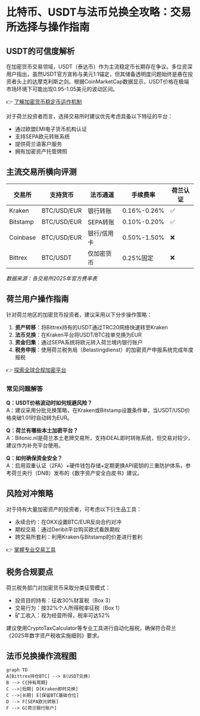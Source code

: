 # 比特币、USDT与法币兑换全攻略：交易所选择与操作指南

## USDT的可信度解析
在加密货币交易领域，USDT（泰达币）作为主流稳定币长期存在争议。多位资深用户指出，虽然USDT官方宣称与美元1:1锚定，但其储备透明度问题始终是悬在投资者头上的达摩克利斯之剑。根据CoinMarketCap数据显示，USDT价格在极端市场环境下可能出现0.95-1.05美元的波动区间。

👉 [了解加密货币稳定币运作机制](https://bit.ly/okx_welcome)

对于荷兰投资者而言，选择交易所时建议优先考虑具备以下特征的平台：
- 通过欧盟EMI电子货币机构认证
- 支持SEPA欧元转账系统
- 提供荷兰语客户服务
- 拥有加密资产托管牌照

## 主流交易所横向评测

| 交易所       | 支持货币 | 法币通道 | 手续费率 | 荷兰认证 |
|--------------|----------|----------|----------|----------|
| Kraken       | BTC/USD/EUR | 银行转账 | 0.16%-0.26% | ✅       |
| Bitstamp     | BTC/USD/EUR | SEPA转账 | 0.10%-0.20% | ✅       |
| Coinbase     | BTC/USD/EUR | 银行/信用卡 | 0.50%-1.50% | ❌       |
| Bittrex      | BTC/USDT   | 仅加密货币 | 0.25%固定  | ❌       |

*数据来源：各交易所2025年官方费率表*

## 荷兰用户操作指南
针对荷兰地区的加密货币投资者，建议采用以下分步操作策略：

1. **资产转移**：将Bittrex持有的USDT通过TRC20网络快速转至Kraken
2. **法币兑换**：在Kraken平台将USDT/BTC挂单兑换为EUR
3. **资金归集**：通过SEPA系统将欧元转入荷兰境内银行账户
4. **税务申报**：使用荷兰税务局（Belastingdienst）的加密资产申报系统完成年度报税

👉 [探索全球合规加密平台](https://bit.ly/okx_welcome)

### 常见问题解答
**Q：USDT价格波动时如何规避风险？**  
A：建议采用分批兑换策略，在Kraken或Bitstamp设置条件单，当USDT/USD价格突破1.01时自动转为EUR。

**Q：荷兰有哪些本土加密平台？**  
A：Bitonic.nl是荷兰本土老牌交易所，支持iDEAL即时转账系统，但交易对较少，建议作为补充平台使用。

**Q：如何确保资金安全？**  
A：启用双重认证（2FA）+硬件钱包存储+定期更换API密钥的三重防护体系，参考荷兰央行（DNB）发布的《数字资产安全白皮书》建议。

## 风险对冲策略
对于持有大量加密资产的投资者，可考虑以下衍生品工具：
- 永续合约：在OKX设置BTC/EUR反向合约对冲
- 期权交易：通过Deribit平台购买欧式看跌期权
- 跨交易所套利：利用Kraken与Bitstamp的价差进行套利

👉 [掌握专业交易工具](https://bit.ly/okx_welcome)

## 税务合规要点
荷兰税务部门对加密货币采取分类征管模式：
- 投资目的持有：征收30%财富税（Box 3）
- 交易行为：按32%个人所得税率征税（Box 1）
- 矿工收入：视为经营所得，税率可达52%

建议使用CryptoTaxCalculator等专业工具进行自动化报税，确保符合荷兰《2025年数字资产税收实施细则》要求。

## 法币兑换操作流程图
```mermaid
graph TD
A[Bittrex持仓BTC] --> B(USDT兑换)
B --> C{持有周期}
C -->|短期| D[Kraken即时兑换]
C -->|长期| E[保留BTC基础仓位]
D --> F[SEPA欧元转账]
F --> G[荷兰银行账户]
```

